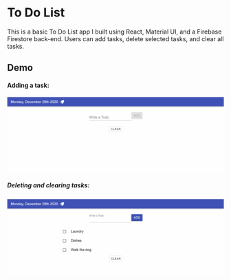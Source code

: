 # To Do List

This is a basic To Do List app I built using React, Material UI, and a Firebase Firestore back-end. Users can add tasks, delete selected tasks, and clear all tasks. 


## Demo
#### Adding a task:
![Adding To Do](addingtodos.gif)



##### Deleting and clearing tasks:
![Deleting To Dos](deletingtodos.gif)
